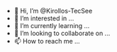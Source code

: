 - 👋 Hi, I’m @Kirollos-TecSee
- 👀 I’m interested in ...
- 🌱 I’m currently learning ...
- 💞️ I’m looking to collaborate on ...
- 📫 How to reach me ...

<!---
Kirollos-TecSee/Kirollos-TecSee is a ✨ special ✨ repository because its `README.md` (this file) appears on your GitHub profile.
You can click the Preview link to take a look at your changes.
--->
